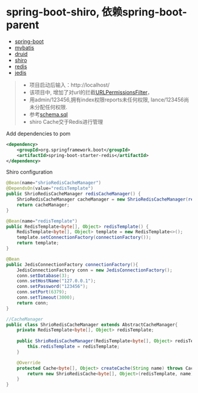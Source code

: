 # spring-boot-shiro, 依赖spring-boot-parent
* [spring-boot](http://docs.spring.io/spring-boot/docs/current/reference/htmlsingle/)
* [mybatis](https://github.com/mybatis/spring-boot-starter)
* [druid](https://github.com/alibaba/druid)
* [shiro](http://shiro.apache.org/)
* [redis](http://redis.io/)
* [jedis](https://github.com/xetorthio/jedis)

> * 项目启动后输入：http://localhost/
> * 该项目中, 增加了对url的拦截[URLPermissionsFilter](https://github.com/leelance/spring-boot-all/blob/master/spring-boot-shiro/src/main/java/com/lance/shiro/config/URLPermissionsFilter.java)，
> * 用admin/123456,拥有index权限reports未任何权限, lance/123456尚未分配任何权限.
> * 参考[schema.sql](https://github.com/leelance/spring-boot-all/blob/master/spring-boot-shiro/src/main/resources/init-sql/schema.sql)
> * shiro Cache交于Redis进行管理

Add dependencies to pom
```xml
<dependency>
    <groupId>org.springframework.boot</groupId>
    <artifactId>spring-boot-starter-redis</artifactId>
</dependency>
```

Shiro configuration
```java
@Bean(name="shrioRedisCacheManager")
@DependsOn(value="redisTemplate")
public ShrioRedisCacheManager redisCacheManager() {
	ShrioRedisCacheManager cacheManager = new ShrioRedisCacheManager(redisTemplate());
	return cacheManager;
}

@Bean(name="redisTemplate")
public RedisTemplate<byte[], Object> redisTemplate() {
    RedisTemplate<byte[], Object> template = new RedisTemplate<>();
    template.setConnectionFactory(connectionFactory());
    return template;
}

@Bean
public JedisConnectionFactory connectionFactory(){
	JedisConnectionFactory conn = new JedisConnectionFactory();
	conn.setDatabase(3);
	conn.setHostName("127.0.0.1");
	conn.setPassword("123456");
	conn.setPort(6379);
	conn.setTimeout(3000);
	return conn;
}

//CacheManager
public class ShrioRedisCacheManager extends AbstractCacheManager{
	private RedisTemplate<byte[], Object> redisTemplate;
	
	public ShrioRedisCacheManager(RedisTemplate<byte[], Object> redisTemplate) {
		this.redisTemplate = redisTemplate;
	}

	@Override
	protected Cache<byte[], Object> createCache(String name) throws CacheException {
		return new ShrioRedisCache<byte[], Object>(redisTemplate, name);
	}
}

```
